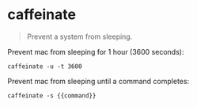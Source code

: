 caffeinate
==========

> Prevent a system from sleeping.

Prevent mac from sleeping for 1 hour (3600 seconds):

    caffeinate -u -t 3600

Prevent mac from sleeping until a command completes:

    caffeinate -s {{command}}
